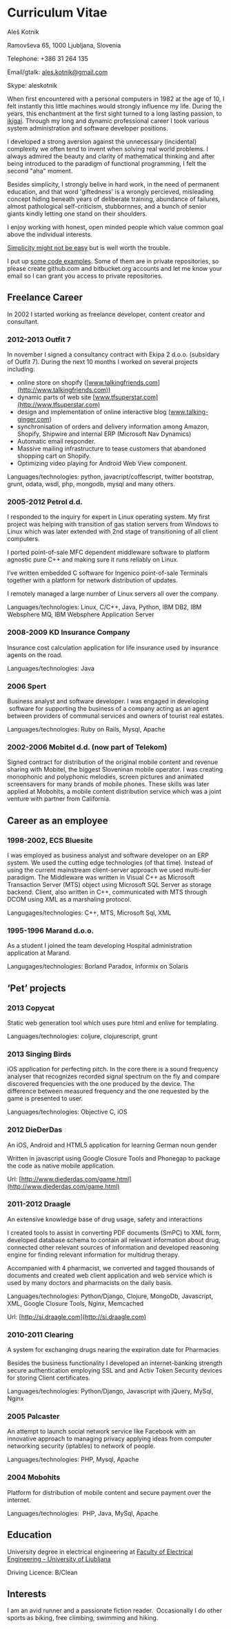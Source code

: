 # Curriculum Vitae

Aleš Kotnik

Ramovševa 65, 1000 Ljubljana, Slovenia

Telephone: +386 31 264 135

Email/gtalk: [ales.kotnik@gmail.com](mailto:ales.kotnik@gmail.com)

Skype: aleskotnik

When first encountered with a personal computers in 1982 at the age of 10,
I felt instantly this little machines would strongly influence my life. During
the years, this enchantment at the first sight turned to a long lasting
passion, to [ikigai](http://en.wikipedia.org/wiki/Ikigai). Through my
long and dynamic professional career I took various system
administration and software developer positions. 

I developed a strong aversion against the unnecessary (incidental) complexity we
often tend to invent when solving real world problems. I always admired the
beauty and clarity of mathematical thinking and after being introduced
to the paradigm of functional programming, I felt the second "aha"
moment.

Besides simplicity, I strongly belive in hard work, in the need of permanent education,
and that word 'giftedness' is a wrongly percieved, misleading concept hiding beneath years of deliberate training, 
  abundance of failures, almost pathological self-criticism, stubbornnes, and 
  a bunch of senior giants kindly letting one stand on their shoulders.

I enjoy working with honest, open minded people which value common goal above the individual interests.

[Simplicity might not be easy](http://www.infoq.com/presentations/Simple-Made-Easy) but is well worth the trouble.

I put up [some code examples](GALLERY.md). Some of them are in private repositories, so please create
github.com and bitbucket.org accounts and let me know your email so I can grant you
access to private repositories.

## Freelance Career

In 2002 I started working as freelance developer, content creator and
consultant.

### 2012-2013 Outfit 7

In november I signed a consultancy contract with Ekipa 2 d.o.o.
(subsidary of Outfit 7). During the next 10 months I worked on several
projects including:

-   online store on shopify
    ([www.talkingfriends.com](http://www.talkingfriends.com))
-   dynamic parts of web site
    [www.tfsuperstar.com](http://www.tfsuperstar.com)
-   design and implementation of online interactive blog
    (www.talking-ginger.com)
-   synchronisation of orders and delivery information among Amazon,
    Shopify, Shipwire and internal ERP (Microsoft Nav Dynamics)
-   Automatic email responder.
-   Massive mailing infrastructure to tease customers that abandoned
    shopping cart on Shopify.
-   Optimizing video playing for Android Web View component.

Languages/technologies: python, javacript/coffescript, twitter
bootstrap, grunt, odata, wsdl, php, mongodb, mysql and many others.

### 2005-2012 Petrol d.d.

I responded to the inquiry for expert in Linux operating system. My
first project was helping with transition of gas station servers from
Windows to Linux which was later extended with 2nd stage of
transitioning of all client computers.

I ported point-of-sale MFC dependent middleware software to platform
agnostic pure C++ and making sure it runs reliably on Linux.

I’ve written embedded C software for Ingenico point-of-sale Terminals
together with a platform for network distribution of updates.

I remotely managed a large number of Linux servers all over the company.

Languages/technologies: Linux, C/C++, Java, Python, IBM DB2, IBM
Websphere MQ, IBM Websphere Application Server

### 2008-2009 KD Insurance Company

Insurance cost calculation application for life insurance used by
insurance agents on the road.

Languages/technologies: Java

### 2006 Spert

Business analyst and software developer. I was engaged in developing
 software for supporting the business of a company acting as an agent
between providers of communal services and owners of tourist real
estates.

Languages/technologies: Ruby on Rails, Mysql, Apache

### 2002-2006 Mobitel d.d. (now part of Telekom)

Signed contract for distribution of the original mobile content and
revenue sharing with Mobitel, the biggest Sloveninan mobile operator. I
was creating monophonic and polyphonic melodies, screen pictures and
animated screensavers for many brands of mobile phones. These skills was
later applied at Mobohits, a mobile content distribution service which
was a joint venture with partner from California.

## Career as an employee

### 1998-2002, ECS Bluesite

I was employed as business analyst and software developer on an ERP
system. We used the cutting edge technologies (of that time). Instead of
using the current mainstream client-server approach we used multi-tier
paradigm. The Middleware was written in Visual C++ as Microsoft
Transaction Server (MTS) object using Microsoft SQL Server as storage
backend. Client, also written in C++, communicated with MTS through DCOM
using XML as a marshaling protocol.

Langugages/technologies: C++, MTS, Microsoft Sql, XML

### 1995-1996 Marand d.o.o.

As a student I joined the team developing Hospital administration
application at Marand.

Langugages/technologies: Borland Paradox, Informix on Solaris

## ‘Pet’ projects

### 2013 Copycat

Static web generation tool which uses pure html and enlive for
templating.

Languages/technologies: coljure, clojurescript, grunt

### 2013 Singing Birds

iOS application for perfecting pitch. In the core there is a sound
frequency analyser that recognizes recorded signal spectrum on the fly
and compare discovered frequencies with the one produced by the device.
The difference between measured frequency and the one requested by the
game is presented to user.

Languages/technologies: Objective C, iOS

### 2012 DieDerDas

An iOS, Android and HTML5 application for learning German noun gender

Written in javascript using Google Closure Tools and Phonegap to package
the code as native mobile application.

Url:
[http://www.diederdas.com/game.html](http://www.diederdas.com/game.html)

### 2011-2012 Draagle

An extensive knowledge base of drug usage, safety and interactions

I created tools to assist in converting PDF documents (SmPC) to XML
form, developed database schema to contain all relevant information
about drug, connected other relevant sources of information and
developed reasoning engine for finding relevant information for
multidrug therapy.

Accompanied with 4 pharmacist, we converted and tagged thousands of
documents and created web client application and web service which is
used by many doctors and pharmacists on the daily basis.

Languages/technologies: Python/Django, Clojure, MongoDb, Javascript,
XML, Google Closure Tools, Nginx, Memcached

Url: [http://si.draagle.com](http://si.draagle.com)

### 2010-2011 Clearing

A system for exchanging drugs nearing the expiration date for Pharmacies

Besides the business functionality I developed an internet-banking
strength secure authentication employing SSL and and Activ Token
Security devices for storing Client certificates.

Languages/technologies: Python/Django, Javascript with jQuery, MySql,
Nginx

### 2005 Palcaster

An attempt to launch social network service like Facebook with an
innovative approach to managing privacy applying ideas from computer
networking security (iptables) to network of people.

Languages/technologies: PHP, Mysql, Apache

### 2004 Mobohits

Platform for distribution of mobile content and secure payment over the
internet.

Languages/technologies:  PHP, Java, MySql, Apache


## Education

University degree in electrical engineering at [Faculty of Electrical Engineering - University of Ljubljana](http://www.fe.uni-lj.si/eng/)

Driving Licence: B/Clean

## Interests

I am an avid runner and a passionate fiction reader.  Occasionally I do
other sports as biking, free climbing, swimming and hiking.


